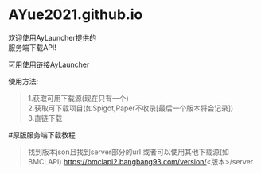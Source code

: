 # AYue2021.github.io
欢迎使用AyLauncher提供的  
服务端下载API!  

可用使用链接[AyLauncher](https://aylauncher.pages.dev)

使用方法:  
>1.获取可用下载源(现在只有一个)  
>2.获取可下载项目(如Spigot,Paper不收录[最后一个版本将会记录])  
>3.直链下载  

#原版服务端下载教程
>找到版本json且找到server部分的url
或者可以使用其他下载源(如BMCLAPI)
>https://bmclapi2.bangbang93.com/version/<版本>/server
